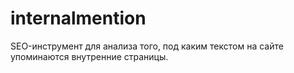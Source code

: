 # internalmention
SEO-инструмент для анализа того, под каким текстом на сайте упоминаются внутренние страницы.
